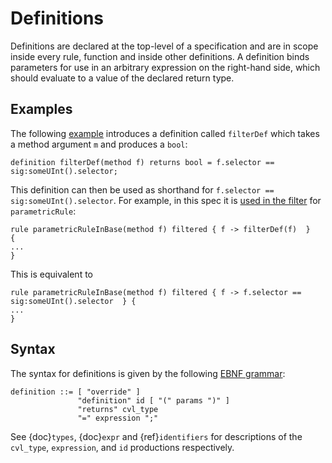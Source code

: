 Definitions
===========

Definitions are declared at the top-level of a specification and are in scope inside every rule, function and inside other definitions.
A definition binds parameters for use in an arbitrary expression on the right-hand side, which should evaluate to a value of the declared return type.

Examples
--------

The following [example](https://github.com/Certora/Examples/blob/be09cf32c55e39f5f5aa8cba1431f9e519b52365/CVLByExample/import/certora/specs/base.spec#L22) 
introduces a definition called `filterDef` which takes a method argument `m` and produces a `bool`:

```cvl
definition filterDef(method f) returns bool = f.selector == sig:someUInt().selector;
```

This definition can then be used as shorthand for `f.selector == sig:someUInt().selector`. 
For example, in this spec it is [used in the filter](https://github.com/Certora/Examples/blob/be09cf32c55e39f5f5aa8cba1431f9e519b52365/CVLByExample/import/certora/specs/base.spec#L28)
for `parametricRule`:

```cvl
rule parametricRuleInBase(method f) filtered { f -> filterDef(f)  }
{
...
}
```
This is equivalent to

```cvl
rule parametricRuleInBase(method f) filtered { f -> f.selector == sig:someUInt().selector  } {
...
}
```

Syntax
------

The syntax for definitions is given by the following [EBNF grammar](ebnf-syntax):

```
definition ::= [ "override" ]
               "definition" id [ "(" params ")" ]
               "returns" cvl_type
               "=" expression ";"
```

See {doc}`types`, {doc}`expr` and {ref}`identifiers` for descriptions of
the `cvl_type`, `expression`, and `id` productions respectively.

